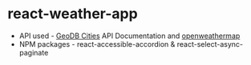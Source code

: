 # react-weather-app
+ API used - [GeoDB Cities](https://rapidapi.com/wirefreethought/api/geodb-cities/) API Documentation and [openweathermap](https://openweathermap.org/)
+ NPM packages - react-accessible-accordion & react-select-async-paginate
